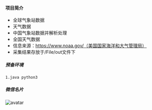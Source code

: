 #### 项目简介

- 全球气象站数据
- 天气数据
- 中国气象站数据并解析处理
- 全国天气数据
- 信息来源：https://www.noaa.gov/（美国国家海洋和大气管理局）
- 采集结果存放于/File/out文件下

##### 预备环境 
    1.java python3

##### 微信名片
![avatar](http://datahub.wtf/file/weixinCarte.png)
